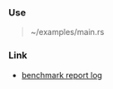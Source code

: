 ### Use

> ~/examples/main.rs

### Link

* [benchmark report log](https://rmw-lib.github.io/rust_tmpl/dev/bench/)
